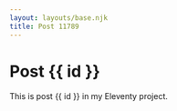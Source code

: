 ```yaml
---
layout: layouts/base.njk
title: Post 11789
---
```


# Post {{ id }}

This is post {{ id }} in my Eleventy project.
